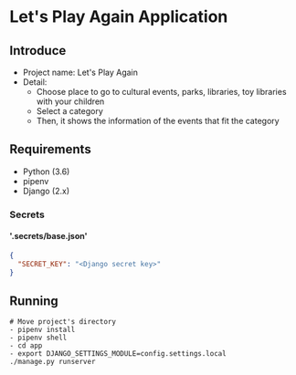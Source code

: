 # Let's Play Again Application

## Introduce

- Project name: Let's Play Again
- Detail: 
    - Choose place to go to cultural events, parks, libraries, toy libraries with your children
    - Select a category
    - Then, it shows the information of the events that fit the category

## Requirements

- Python (3.6)
- pipenv
- Django (2.x)

### Secrets

#### '.secrets/base.json'

```json
{
  "SECRET_KEY": "<Django secret key>"
}
```

## Running

```
# Move project's directory
- pipenv install
- pipenv shell
- cd app
- export DJANGO_SETTINGS_MODULE=config.settings.local
./manage.py runserver
```


